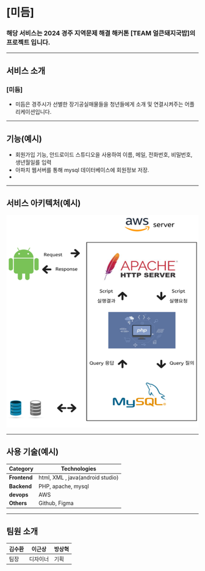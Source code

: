 # [미듬]

### 해당 서비스는 2024 경주 지역문제 해결 해커톤 [TEAM 얼큰돼지국밥]의 프로젝트 입니다.

---
## 서비스 소개
### [미듬]
- 미듬은 경주시가 선별한 장기공실매물들을 청년들에게 소개 및 연결시켜주는 어플리케이션입니다.

---
## 기능(예시)

- 회원가입 기능, 안드로이드 스튜디오을 사용하여 이름, 메일, 전화번호, 비밀번호, 생년월일를 입력
- 아파치 웹서버를 통해 mysql 데이터베이스에 회원정보 저장.
- 

---
## 서비스 아키텍처(예시)

![서비스 아키텍처](./img/image.png)

---
## 사용 기술(예시)
| **Category**         | **Technologies** |
|----------------------|-------------|
| **Frontend**         | html, XML , java(android studio)       |
| **Backend**          | PHP, apache, mysql |
| **devops**           | AWS   |
| **Others**           | Github, Figma |

---
## 팀원 소개
|  김수환 | 이근상 | 방상혁 |
|---------|--------|--------|
| 팀장    | 디자이너 | 기획 |
